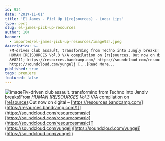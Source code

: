 ```yaml
---
id: 934
date: '2019-11-01'
title: 'El James - Pick Up ([re]sources) - Loose Lips'
type: post
slug: el-james-pick-up-resources
author: 100
banner:
  - imported/el-james-pick-up-resources/image934.jpeg
description: >-
  FM-driven club assault, transforming from Techno into Jungly breaks! From
  HUMAN [RE]SOURCES Vol.3 V/A compilation on [re]sources. Out now on digital
  &#8211; https://resources.bandcamp.com/ https://soundcloud.com/resourcesmusic
  https://soundcloud.com/yungelj [...]Read More...
published: true
tags: premiere
featured: false
---
```

![image](../imported/el-james-pick-up-resources/image934.jpeg)FM-driven club assault, transforming from Techno into Jungly breaks!From _HUMAN \[RE\]SOURCES Vol.3_ V/A compilation on [\[re\]sources](https://resources.bandcamp.com/).Out now on digital – [](https://resources.bandcamp.com/)[https://resources.bandcamp.com/](https://resources.bandcamp.com/)[](https://soundcloud.com/resourcesmusic)[https://soundcloud.com/resourcesmusic](https://soundcloud.com/resourcesmusic)[](https://soundcloud.com/yungelj)[https://soundcloud.com/yungelj](https://soundcloud.com/yungelj)